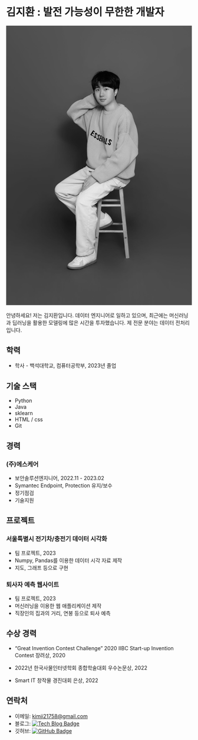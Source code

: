 # 김지환 : 발전 가능성이 무한한 개발자

![poster](./img.jpg)

안녕하세요! 저는 김지환입니다. 데이터 엔지니어로 일하고 있으며, 최근에는 머신러닝과 딥러닝을 활용한 모델링에 많은 시간을 투자했습니다. 제 전문 분야는 데이터 전처리입니다.

## 학력

- 학사 - 백석대학교, 컴퓨터공학부, 2023년 졸업

## 기술 스택

- Python
- Java
- sklearn
- HTML / css
- Git

## 경력

### (주)에스케어

- 보안솔루션엔지니어, 2022.11 - 2023.02
- Symantec Endpoint, Protection 유지/보수
- 정기점검
- 기술지원


## 프로젝트

### 서울특별시 전기차/충전기 데이터 시각화

- 팀 프로젝트, 2023
- Numpy, Pandas를 이용한 데이터 시각 자료 제작
- 지도, 그래프 등으로 구현

### 퇴사자 예측 웹사이트

- 팀 프로젝트, 2023
- 머신러닝을 이용한 웹 애플리케이션 제작
- 직장인의 집과의 거리, 연봉 등으로 퇴사 예측

## 수상 경력

- “Great Invention Contest Challenge” 2020 IIBC Start-up Invention Contest 장려상, 2020

- 2022년 한국사물인터넷학회 종합학술대회 우수논문상, 2022

- Smart IT 창작물 경진대회 은상, 2022

## 연락처

- 이메일: kimji21758@gmail.com
- 블로그: [![Tech Blog Badge](https://img.shields.io/badge/-Tech%20Blog-black?style=flat-square&logo=github&logoColor=white&link=https://github.com/honggildong)](https://github.com/honggildong)
- 깃허브: [![GitHub Badge](https://img.shields.io/badge/-GitHub-black?style=flat-square&logo=github&logoColor=white&link=https://github.com/honggildong)](https://github.com/zihvvan)
